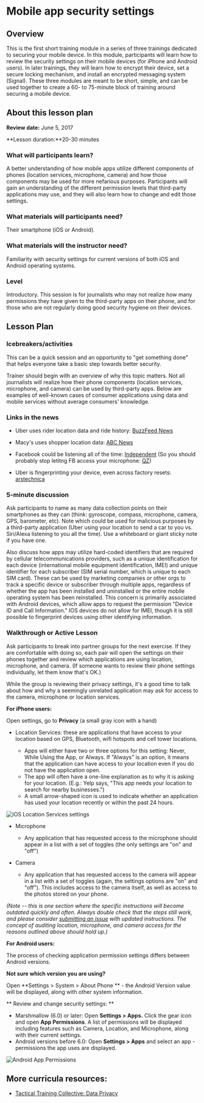 # Mobile app security settings

## Overview
This is the first short training module in a series of
three trainings dedicated to securing your mobile device. In this
module, participants will learn how to review the security settings on
their mobile devices (for iPhone and Android users). In later trainings,
they will learn how to encrypt their device, set a secure locking
mechanism, and install an encrypted messaging system (Signal). These
three modules are meant to be short, simple, and can be used together to
create a 60- to 75-minute block of training around securing a mobile
device.

## About this lesson plan

**Review date:** June 5, 2017

**Lesson duration:**20-30 minutes

### What will participants learn?

A better understanding of how mobile apps utilize different components
of phones (location services, microphone, camera) and how those
components may be used for more nefarious purposes. Participants will
gain an understanding of the different permission levels that
third-party applications may use, and they will also learn how to change
and edit those settings.

### What materials will participants need?

Their smartphone (iOS or Android).

### What materials will the instructor need?

Familiarity with security settings for current versions of both iOS and Android operating
systems.

### Level

Introductory. This session is for journalists who may not realize how
many permissions they have given to the third-party apps on their phone,
and for those who are not regularly doing good security hygiene on their
devices.

## Lesson Plan

### Icebreakers/activities

This can be a quick session and an opportunity to "get something done" that helps everyone take a basic step towards better security.

Trainer should begin with an overview of why this topic matters. Not all
journalists will realize how their phone components (location services,
microphone, and camera) can be used by third-party apps. Below are
examples of well-known cases of consumer applications using data and
mobile services without average consumers' knowledge.

### Links in the news

* Uber uses rider location data and ride history: [BuzzFeed News](https://www.buzzfeed.com/bensmith/uber-executive-suggests-digging-up-dirt-on-journalists)

* Macy's uses shopper location data: [ABC News](http://abcnews.go.com/Technology/retailers-tracking-shoppers-locations-real-world/story?id=47825826) 

* Facebook could be listening all of the time: [Independent](http://www.independent.co.uk/life-style/gadgets-and-tech/news/facebook-using-people-s-phones-to-listen-in-on-what-they-re-saying-claims-professor-a7057526.html) (So you should probably stop letitng FB access your microphone: [QZ](https://qz.com/697923/heres-how-to-stop-facebook-from-listening-to-you-on-your-phone/))

* Uber is fingerprinting your device, even across factory resets: [arstechnica](https://arstechnica.com/apple/2017/04/tim-cook-once-slapped-uber-on-the-wrist-for-breaking-the-app-store-rules/)


### 5-minute discussion

Ask participants to name as many data collection points on their
smartphones as they can (think: gyroscope, compass, microphone, camera,
GPS, barometer, etc). Note which could be used for malicious
purposes by a third-party application (Uber using your location to send
a car to you vs. Siri/Alexa listening to you all the time). Use a
whiteboard or giant sticky note if you have one.

Also discuss how apps may utilize hard-coded identifiers that are
required by cellular telecommunications providers, such as a unique
identification for each device (international mobile equipment
identification, IMEI) and unique identifier for each subscriber (SIM
serial number, which is unique to each SIM card). These can be used by
marketing companies or other orgs to track a specific device or
subscriber through multiple apps, regardless of whether the app has been
installed and uninstalled or the entire mobile operating system has been
reinstalled. This concern is primarily associated with Android devices,
which allow apps to request the permission "Device ID and Call
Information." IOS devices do not allow for IMEI, though it is still
possible to fingerprint devices using other identifying information.

### Walkthrough or Active Lesson

Ask participants to break into partner groups for the next exercise. If
they are comfortable with doing so, each pair will open the settings on
their phones together and review which applications are using location,
microphone, and camera. (If someone wants to review their phone settings
individually, let them know that's OK.)

While the group is reviewing their privacy settings, it's a good time to
talk about how and why a seemingly unrelated application may ask for
access to the camera, microphone or location services.


**For iPhone users:**

Open settings, go to **Privacy** (a small gray icon with a hand)

* Location Services: these are applications that have access to your
location based on GPS, Bluetooth, wifi hotspots and cell tower
locations.

    * Apps will either have two or three options for this setting:
    Never, While Using the App, or Always. If "Always" is an option, it
    means that the application can have access to your location even if
    you do not have the application open.
    * The app will often have a one-line explanation as to why it is
    asking for your location. (E.g.: Yelp says, "This app needs your
    location to search for nearby businesses.")
    * A small arrow-shaped icon is used to indicate whether an
    application has used your location recently or within the past 24
    hours.

![iOS Location Services settings](img/ch2-1/ch2-1-1.png)

* Microphone

    * Any application that has requested access to the microphone should
    appear in a list with a set of toggles (the only settings are "on"
    and "off")

* Camera

    * Any application that has requested access to the camera will
    appear in a list with a set of toggles (again, the settings options
    are "on" and "off"). This includes access to the camera itself, as
    well as access to the photos stored on your phone.

*(Note -- this is one section where the specific instructions will
become outdated quickly and often. Always double check that the steps still work, and please consider [submitting an issue](https://github.com/OpenNewsLabs/newsroom-security-curricula/issues) with updated instructions.  The concept of auditing
location, microphone, and camera access for the reasons outlined above
should hold up.)*

**For Android users:**

The process of checking application permission settings differs between
Android versions.

**Not sure which version you are using?**

Open **Settings > System > About Phone ** - the Android Version value will be displayed, along with other system information.

** Review and change security settings: **

* Marshmallow (6.0) or later: Open **Settings > Apps.** Click
    the gear icon and open **App Permissions**. A list of permissions
    will be displayed including features such as Camera, Location, and
    Microphone, along with their current settings.
* Android versions before 6.0: Open **Settings > Apps** and select an app -
    permissions the app uses are displayed.

![Android App Permissions](img/ch2-1/ch2-1-2.png)

## More curricula resources: 

* [Tactical Training Collective: Data Privacy](https://gitlab.com/ttc/data-privacy-training/blob/4f9a1657770ff0ad8ae27f3c6aaf4196325a692a/content/Workshops/MobilePhoneSettingsHandsOn.md "Tactical Training Collective: Data Privacy")
